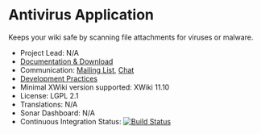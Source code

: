 # Antivirus Application

Keeps your wiki safe by scanning file attachments for viruses or malware.

* Project Lead: N/A
* [Documentation & Download](https://store.xwiki.com/xwiki/bin/view/Extension/Antivirus+Application)
* Communication: [Mailing List](https://dev.xwiki.org/xwiki/bin/view/Community/MailingLists), [Chat](https://dev.xwiki.org/xwiki/bin/view/Community/Chat)
* [Development Practices](https://dev.xwiki.org/)
* Minimal XWiki version supported: XWiki 11.10
* License: LGPL 2.1
* Translations: N/A
* Sonar Dashboard: N/A
* Continuous Integration Status: [![Build Status](http://ci.xwikisas.com/view/All/job/xwikisas/job/application-antivirus/job/master/badge/icon)](http://ci.xwikisas.com/view/All/job/xwikisas/job/application-antivirus/job/master/)
